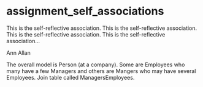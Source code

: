 assignment_self_associations
============================

This is the self-reflective association. This is the self-reflective association. This is the self-reflective association. This is the self-reflective association...

 Ann Allan

 The overall model is Person (at a company). Some are Employees who many have a few Managers and others are Mangers who may have several Employees. Join table called ManagersEmployees.
